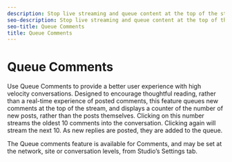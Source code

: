 ```yaml
---
description: Stop live streaming and queue content at the top of the stream to control high velocity conversations.
seo-description: Stop live streaming and queue content at the top of the stream to control high velocity conversations.
seo-title: Queue Comments
title: Queue Comments
---
```


# Queue Comments

Use Queue Comments to provide a better user experience with high velocity conversations. Designed to encourage thoughtful reading, rather than a real-time experience of posted comments, this feature queues new comments at the top of the stream, and displays a counter of the number of new posts, rather than the posts themselves. Clicking on this number streams the oldest 10 comments into the conversation. Clicking again will stream the next 10. As new replies are posted, they are added to the queue.

The Queue comments feature is available for Comments, and may be set at the network, site or conversation levels, from Studio’s Settings tab.


